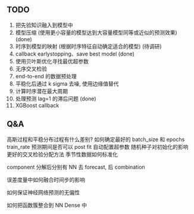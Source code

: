 ## TODO

1. 把先验知识融入到模型中
2. 模型压缩 (使用更小容量的模型达到大容量模型同等或近似的预测效果) (done)
3. 时序到模型的映射 (根据时序特征自动确定适合的模型) (待调研)
4. callback earlystopping、save best model (done)
5. 使用贝叶斯优化寻找最优超参数
6. 无序交叉检验
7. end-to-end 的数据预处理
8. 平稳化后通过 k sigma 去噪, 使用边缘值替代
9. 计算时序潜在最大周期
10. 处理预测 lag=1 的滞后问题 (done)
11. XGBoost callback

## Q&A

高斯过程和平稳分布过程有什么差别?
如何确定最好的 batch_size 和 epochs train_rate
预测期间是否可以 post fit
自动配置超参数
随机种子对初始化的影响
更好的交叉检验分配方法
季节性数据如何标准化

component 分解后分别有 NN 去 forecast, 后 combination

误差度量中如何融合时间步的影响

如何保证神经网络预测的无偏性

如何把函数簇整合到 NN Dense 中
